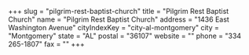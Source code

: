 +++
slug = "pilgrim-rest-baptist-church"
title = "Pilgrim Rest Baptist Church"
name = "Pilgrim Rest Baptist Church"
address = "1436 East Washington Avenue"
cityIndexKey = "city-al-montgomery"
city = "Montgomery"
state = "AL"
postal = "36107"
website = ""
phone = "334 265-1807"
fax = ""
+++

